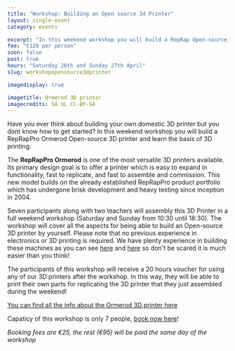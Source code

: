 ```yaml
---
title: "Workshop: Building an Open source 3d Printer"
layout: single-event
category: events

excerpt: "In this weekend workshop you will build a RepRap Open-source 3D printer and learn the basis of 3D printing. No previous experience in electronics or 3D printing is required."
fee: "€120 per person"
soon: false
past: true
hours: "Saturday 26th and Sunday 27th April"
slug: workshopopensource3dprinter

imagedisplay: true

imagetitle: Ormerod 3D printer
imagecredits: SA UL CC-BY-SA
---
```


Have you ever think about building your own domestic 3D printer but you dont know how to get started? In this weekend workshop you will build a RepRapPro Ormerod Open-source 3D printer and learn the basis of 3D printing.

The **RepRapPro Ormerod** is one of the most versatile 3D printers available. Its primary design goal is to offer a printer which is easy to expand in functionality, fast to replicate, and fast to assemble and commission. This new model builds on the already established RepRapPro product portfolio which has undergone brisk development and heavy testing since inception in 2004.

Seven participants along with two teachers will assembly this 3D Printer in a full weekend workshop (Saturday  and Sunday from 10:30 until 18:30). The workshop will cover all the aspects for being able to build an Open-source 3D printer by yourself. Please note that no previous experience in electronics or 3D printing is required. We have plenty experience in building these machines as you can see [here](http://fablab.saul.ie/research/opensource-lasercutter/) and [here](http://fablab.saul.ie/research/opensource-3dprinter/) so don't be scared it is much easier than you think!

The participants of this workshop will receive a 20 hours voucher for using any of our 3D printers after the workshop. In this way, they will be able to print their own parts for replicating the 3D printer that they just assembled during the weekend!

[You can find all the info about the Ormerod 3D printer here](https://reprappro.com/documentation/ormerod/)

Capaticy of this workshop is only 7 people, [book now here](http://fablablimerick.ticketleap.com/workshop-open-source-3dprinter/)!

*Booking fees are €25, the rest (€95) will be paid the same day of the workshop*
